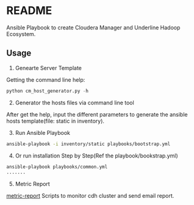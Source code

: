 # README

Ansible Playbook to create Cloudera Manager and Underline Hadoop Ecosystem.

## Usage

1. Genearte Server Template

Getting the command line help:

```python
python cm_host_generator.py -h
```

2. Generator the hosts files via command line tool

After get the help, input the different parameters to generate the ansible hosts template(file: static in inventory).

3. Run Ansible Playbook

```sh
ansible-playbook -i inventory/static playbooks/bootstrap.yml
```

4. Or run installation Step by Step(Ref the playbook/bookstrap.yml)

```sh
ansible-playbook playbooks/common.yml
.......
```

5. Metric Report

[metric-report](metrireport)
Scripts to monitor cdh cluster and send email report.
